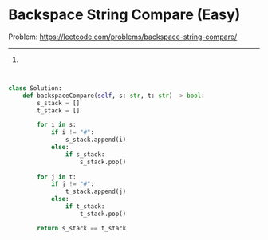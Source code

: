 Backspace String Compare (Easy)
===

Problem: https://leetcode.com/problems/backspace-string-compare/

---

1.
```python


class Solution:
    def backspaceCompare(self, s: str, t: str) -> bool:
        s_stack = []
        t_stack = []

        for i in s:
            if i != "#":
                s_stack.append(i)
            else:
                if s_stack:
                    s_stack.pop()
        
        for j in t:
            if j != "#":
                t_stack.append(j)
            else:
                if t_stack:
                    t_stack.pop()

        return s_stack == t_stack
```

